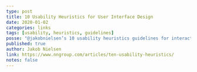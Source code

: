 ```yaml
---
type: post
title: 10 Usability Heuristics for User Interface Design
date: 2020-01-02
categories: links
tags: [usability, heuristics, guidelines]
posse: "@jakobnielsen’s 10 usability heuristics guidelines for interaction design."
published: true
author: Jakob Nielsen
link: https://www.nngroup.com/articles/ten-usability-heuristics/
notes: false
---
```

